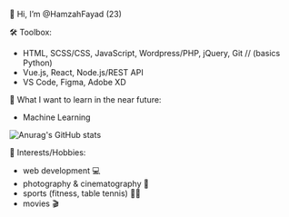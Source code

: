 👋 Hi, I’m @HamzahFayad (23)

🛠 Toolbox:
* HTML, SCSS/CSS, JavaScript, Wordpress/PHP, jQuery, Git // (basics Python)
* Vue.js, React, Node.js/REST API
* VS Code, Figma, Adobe XD

<!--📖 What I am currently learning:
*  Vue.js & Node.js/REST API
*  Python
*  Bootstrap
* Typescript-->

🤖 What I want to learn in the near future:
* Machine Learning

![Anurag's GitHub stats](https://github-readme-stats.vercel.app/api?username=HamzahFayad&show_icons=true&theme=tokyonight)


🎳 Interests/Hobbies:
* web development 💻
* photography & cinematography 📸
* sports (fitness, table tennis) 🏋️‍♂️ 
* movies 🎬
